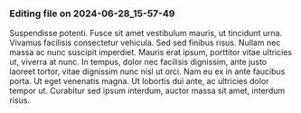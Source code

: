 

### Editing file on 2024-06-28_15-57-49

Suspendisse potenti. Fusce sit amet vestibulum mauris, ut tincidunt urna. Vivamus facilisis consectetur vehicula. Sed sed finibus risus. Nullam nec massa ac nunc suscipit imperdiet. Mauris erat ipsum, porttitor vitae ultricies ut, viverra at nunc. In tempus, dolor nec facilisis dignissim, ante justo laoreet tortor, vitae dignissim nunc nisl ut orci. Nam eu ex in ante faucibus porta. Ut eget venenatis magna. Ut lobortis dui ante, ac ultricies dolor tempor ut. Curabitur sed ipsum interdum, auctor massa sit amet, interdum risus.



